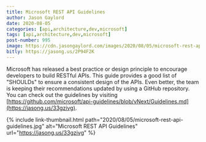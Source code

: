 ```yaml
---
title: Microsoft REST API Guidelines
author: Jason Gaylord
date: 2020-08-05
categories: [api,architecture,dev,microsoft]
tags: [api,architecture,dev,microsoft]
post-number: 995
image: https://cdn.jasongaylord.com/images/2020/08/05/microsoft-rest-api-guidelines.jpg
bitly: https://jasong.us/2P94F2K
---
```


Microsoft has released a best practice or design principle to encourage developers to build RESTful APIs. This guide provides a good list of "SHOULDs" to ensure a consistent design of the APIs. Even better, the team is keeping their recommendations updated by using a GitHub repository. You can check out the guidelines by visiting [https://github.com/microsoft/api-guidelines/blob/vNext/Guidelines.md](https://jasong.us/33gzivg).

{% include link-thumbnail.html path="2020/08/05/microsoft-rest-api-guidelines.jpg" alt="Microsoft REST API Guidelines" url="https://jasong.us/33gzivg" %}
